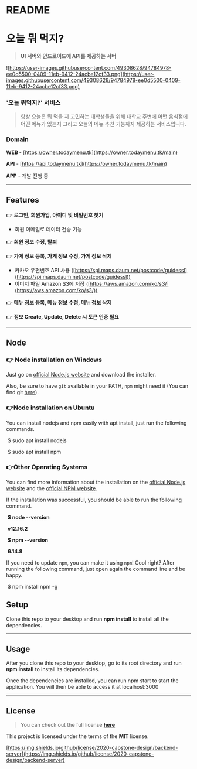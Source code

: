 # README

# 오늘 뭐 먹지?

> **UI 서버와 안드로이드에 API를 제공하는 서버**

![https://user-images.githubusercontent.com/49308628/94784978-ee0d5500-0409-11eb-9412-24acbe12cf33.png](https://user-images.githubusercontent.com/49308628/94784978-ee0d5500-0409-11eb-9412-24acbe12cf33.png)

### '오늘 뭐먹지?' 서비스

> 항상 오늘은 뭐 먹을 지 고민하는 대학생들을 위해 대학교 주변에 어떤 음식점에 어떤 메뉴가 있는지 그리고 오늘의 메뉴 추천 기능까지 제공하는 서비스입니다.

### Domain

**WEB -** [https://owner.todaymenu.tk](https://owner.todaymenu.tk/main)

**API** - [https://api.todaymenu.tk](https://owner.todaymenu.tk/main)

**APP** - 개발 진행 중

---

## Features

👉 **로그인, 회원가입, 아이디 및 비밀번호 찾기**

- 회원 이메일로 데이터 전송 기능

👉 **회원 정보 수정, 탈퇴**

👉 **가게 정보 등록, 가게 정보 수정, 가게 정보 삭제**

- 카카오 우편번호 API 사용 ([https://spi.maps.daum.net/postcode/guidessl](https://spi.maps.daum.net/postcode/guidessl))
- 이미지 파일 Amazon S3에 저장 ([https://aws.amazon.com/ko/s3/](https://aws.amazon.com/ko/s3/))

👉 **메뉴 정보 등록, 메뉴 정보 수정, 메뉴 정보 삭제**

👉 **정보 Create, Update, Delete 시 토큰 인증 필요**

---

## Node

### 👉 Node installation on Windows

Just go on [official Node.js website](https://nodejs.org/) and download the installer.

Also, be sure to have `git` available in your PATH, `npm` might need it (You can find git [here](https://git-scm.com/)).

### 👉Node installation on Ubuntu

You can install nodejs and npm easily with apt install, just run the following commands.

​	$ sudo apt install nodejs

​	$ sudo apt install npm

### 👉Other Operating Systems

You can find more information about the installation on the [official Node.js website](https://nodejs.org/) and the [official NPM website](https://npmjs.org/).

If the installation was successful, you should be able to run the following command.

​	**$ node --version**

​	**v12.16.2**

​	**$ npm --version**

​	**6.14.8**

If you need to update `npm`, you can make it using `npm`! Cool right? After running the following command, just open again the command line and be happy.

​	$ npm install npm -g

## Setup

Clone this repo to your desktop and run  **npm install**  to install all the dependencies.

---

## Usage

After you clone this repo to your desktop, go to its root directory and run  **npm install**  to install its dependencies.

Once the dependencies are installed, you can run npm start to start the application. You will then be able to access it at localhost:3000

---

## License

> You can check out the full license **[here](https://github.com/2020-capstone-design/backend-server/blob/master/LICENSE)**

This project is licensed under the terms of the **MIT** license.

[https://img.shields.io/github/license/2020-capstone-design/backend-server](https://img.shields.io/github/license/2020-capstone-design/backend-server)